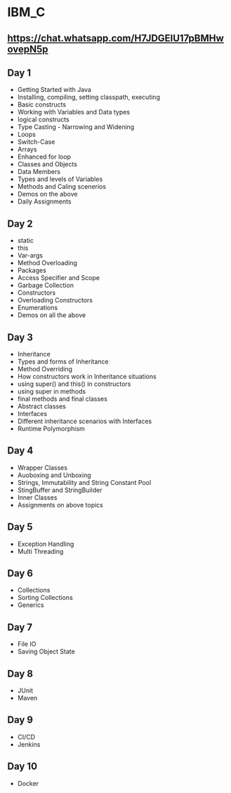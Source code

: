 # IBM_C

## https://chat.whatsapp.com/H7JDGEIU17pBMHwovepN5p

## Day 1
* Getting Started with Java
* Installing, compiling, setting classpath, executing
* Basic constructs
* Working with Variables and Data types
* logical constructs
* Type Casting - Narrowing and Widening
* Loops
* Switch-Case
* Arrays
* Enhanced for loop
* Classes and Objects
* Data Members
* Types and levels of Variables
* Methods and Caling scenerios
* Demos on the above
* Daily Assignments


## Day 2
* static
* this
* Var-args
* Method Overloading
* Packages
* Access Specifier and Scope
* Garbage Collection
* Constructors
* Overloading Constructors
* Enumerations
* Demos on all the above

## Day 3
* Inheritance
* Types and forms of Inheritance
* Method Overriding
* How constructors work in Inheritance situations
* using super() and this() in constructors
* using super in methods
* final methods and final classes
* Abstract classes
* Interfaces
* Different inheritance scenarios with Interfaces
* Runtime Polymorphism

## Day 4
* Wrapper Classes
* Auoboxing and Unboxing
* Strings, Immutability and String Constant Pool
* StingBuffer and StringBuilder
* Inner Classes
* Assignments on above topics

## Day 5
* Exception Handling
* Multi Threading

## Day 6
* Collections
* Sorting Collections
* Generics

## Day 7
* File IO
* Saving Object State

## Day 8
* JUnit
* Maven

## Day 9
* CI/CD
* Jenkins

## Day 10
* Docker
